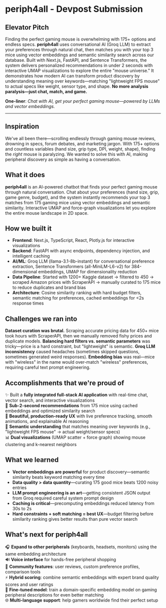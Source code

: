 # periph4all - Devpost Submission

## Elevator Pitch

Finding the perfect gaming mouse is overwhelming with 175+ options and endless specs. **periph4all** uses conversational AI (Groq LLM) to extract your preferences through natural chat, then matches you with your top 3 mice using vector embeddings and semantic similarity search across our database. Built with Next.js, FastAPI, and Sentence Transformers, the system delivers personalized recommendations in under 2 seconds with interactive UMAP visualizations to explore the entire "mouse universe." It demonstrates how modern AI can transform product discovery by understanding meaning over keywords—matching "lightweight FPS mouse" to actual specs like weight, sensor type, and shape. **No more analysis paralysis—just chat, match, and game.**

**One-liner**: *Chat with AI, get your perfect gaming mouse—powered by LLMs and vector embeddings.*

---

## Inspiration
We've all been there—scrolling endlessly through gaming mouse reviews, drowning in specs, forum debates, and marketing jargon. With 175+ options and countless variables (hand size, grip type, DPI, weight, shape), finding the *right* mouse is paralyzing. We wanted to solve this with AI, making peripheral discovery as simple as having a conversation.

## What it does
**periph4all** is an AI-powered chatbot that finds your perfect gaming mouse through natural conversation. Chat about your preferences (hand size, grip, game genre, budget), and the system instantly recommends your top 3 matches from 175 gaming mice using vector embeddings and semantic similarity. Interactive UMAP and force-graph visualizations let you explore the entire mouse landscape in 2D space.

## How we built it
- **Frontend**: Next.js, TypeScript, React, Plotly.js for interactive visualizations
- **Backend**: FastAPI with async endpoints, dependency injection, and intelligent caching
- **AI/ML**: Groq LLM (llama-3.1-8b-instant) for conversational preference extraction, Sentence Transformers (all-MiniLM-L6-v2) for 384-dimensional embeddings, UMAP for dimensionality reduction
- **Data Pipeline**: Started with 1200+ Kaggle dataset → filtered to 450 → scraped Amazon prices with ScraperAPI → manually curated to 175 mice to reduce duplicates and brand bias
- **Architecture**: Cosine similarity ranking with hard budget filters, semantic matching for preferences, cached embeddings for <2s response times

## Challenges we ran into
**Dataset curation was brutal.** Scraping accurate pricing data for 450+ mice took hours with ScraperAPI, then we manually removed fishy prices and duplicate models. **Balancing hard filters vs. semantic parameters** was tricky—price is a hard constraint, but "lightweight" is semantic. **Groq LLM inconsistency** caused headaches (sometimes skipped questions, sometimes generated weird responses). **Embedding bias** was real—mice with "wireless" in the name would over-match "wireless" preferences, requiring careful text prompt engineering.

## Accomplishments that we're proud of
✨ Built a **fully integrated full-stack AI application** with real-time chat, vector search, and interactive visualizations  
🚀 **Sub-2-second recommendations** from 175 mice using cached embeddings and optimized similarity search  
🎨 **Beautiful, production-ready UX** with live preference tracking, smooth animations, and explainable AI reasoning  
🧠 **Semantic understanding** that matches meaning over keywords (e.g., "lightweight FPS mouse" → actual weight/sensor specs)  
📊 **Dual visualizations** (UMAP scatter + force graph) showing mouse clustering and k-nearest neighbors

## What we learned
- **Vector embeddings are powerful** for product discovery—semantic similarity beats keyword matching every time
- **Data quality > data quantity**—curating 175 good mice beats 1200 noisy entries
- **LLM prompt engineering is an art**—getting consistent JSON output from Groq required careful system prompt design
- **Caching is critical**—precomputing embeddings reduced latency from 30s to 2s
- **Hard constraints + soft matching = best UX**—budget filtering before similarity ranking gives better results than pure vector search

## What's next for periph4all
🎧 **Expand to other peripherals** (keyboards, headsets, monitors) using the same embedding architecture  
🔊 **Voice interface** for hands-free peripheral shopping  
🤝 **Community features**: user reviews, custom preference profiles, comparison tools  
⚡ **Hybrid scoring**: combine semantic embeddings with expert brand quality scores and user ratings  
🎯 **Fine-tuned model**: train a domain-specific embedding model on gaming peripheral descriptions for even better matching  
🌐 **Multi-language support**: help gamers worldwide find their perfect setup

